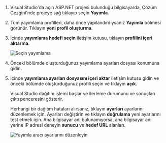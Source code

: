 
1. Visual Studio'da açın ASP.NET projesi bulunduğu bilgisayarda, Çözüm Gezgini'nde projeye sağ tıklayıp seçin **Yayımla**.

1. Tüm yayımlama profilleri, daha önce yapılandırdıysanız **Yayımla** bölmesi görünür. Tıklayın **yeni profil oluşturma**.

1. İçinde **yayımlama hedefi seçin** iletişim kutusu, tıklayın **profilini içeri aktarma**.

    ![Seçin yayımlama](../../deployment/media/tutorial-publish-tool-import-profile.png)

1. Önceki bölümde oluşturduğunuz yayımlama ayarları dosyası konumuna gidin.

1. İçinde **yayımlama ayarları dosyasını içeri aktar** iletişim kutusu gidin ve önceki bölümde oluşturduğunuz profili seçin ve tıklayın **açık**.

    Visual Studio dağıtım işlemi başlar ve ilerleme durumunu ve sonuçları çıktı penceresini gösterir.

    Herhangi bir dağıtım hataları alırsanız, tıklayın **ayarları** ayarlarını düzenlemek için. Ayarları değiştirin ve tıklayın **doğrulama** yeni ayarlarını test etmek için. Ana bilgisayar adı bulunamıyorsa, ana bilgisayar adı yerine IP adresi deneyin **sunucu** ve **hedef URL** alanları.

    ![Yayımla aracı ayarlarını düzenleyin](../../deployment/media/tutorial-configure-publish-settings-in-tool.png)

